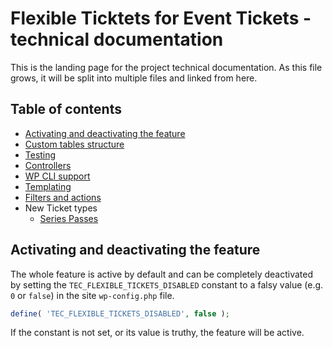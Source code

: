 # Flexible Ticktets for Event Tickets - technical documentation

This is the landing page for the project technical documentation.
As this file grows, it will be split into multiple files and linked from here.

## Table of contents

* [Activating and deactivating the feature](#activating-and-deactivating-the-feature)
* [Custom tables structure](_docs/custom-tables-structure.md)
* [Testing](_docs/testing.md)
* [Controllers](_docs/controllers.md)
* [WP CLI support](_docs/wp-cli.md)
* [Templating](_docs/html-templating.md)
* [Filters and actions](_docs/filters-and-actions.md)
* New Ticket types
	* [Series Passes](_docs/series-passes.md)

## Activating and deactivating the feature

The whole feature is active by default and can be completely deactivated by setting
the `TEC_FLEXIBLE_TICKETS_DISABLED` constant to a falsy value (e.g. `0` or `false`) in the
site `wp-config.php` file.

```php
define( 'TEC_FLEXIBLE_TICKETS_DISABLED', false );
```

If the constant is not set, or its value is truthy, the feature will be active.